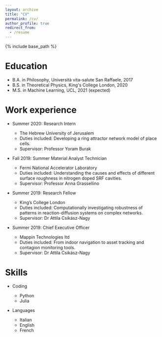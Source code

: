 ```yaml
---
layout: archive
title: "CV"
permalink: /cv/
author_profile: true
redirect_from:
  - /resume
---
```


{% include base_path %}

Education
======
* B.A. in Philosophy, Università vita-salute San Raffaele, 2017
* B.S. in Theoretical Physics, King's College London, 2020
* M.S. in Machine Learning, UCL, 2021 (expected)

Work experience
======
* Summer 2020: Research Intern
  * The Hebrew University of Jerusalem
  * Duties included: Developing a ring attractor network model of place cells.
  * Supervisor: Professor Yoram Burak

* Fall 2019: Summer Material Analyst Technician
  * Fermi National Accelerator Laboratory
  * Duties included: Understanding the causes and effects of different surface roughness in nitrogen doped SRF cavities.
  * Supervisor: Professor Anna Grassellino
  
* Summer 2019: Research Fellow
  * King’s College London
  * Duties included: Computationally investigating robustness of patterns in reaction-diffusion systems on complex networks.
  * Supervisor: Dr Attila Csikász-Nagy
  
* Summer 2019: Chief Executive Officer
  * Mappin Technologies ltd
  * Duties included: From indoor navigation to asset tracking and contagion monitoring tools.
  * Supervisor: Dr Attila Csikász-Nagy
  
Skills
======
* Coding
  * Python
  * Julia
  
* Languages
  * Italian
  * English
  * French

